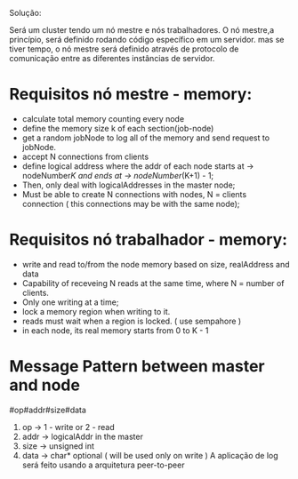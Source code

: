 Solução: 

Será um cluster tendo um nó mestre e nós trabalhadores. 
O nó mestre,a princípio, será definido rodando código específico em um servidor. 
mas se tiver tempo, o nó mestre será definido através de protocolo de comunicação entre as diferentes instâncias de servidor.

# Requisitos nó mestre - memory:
 - calculate total memory counting every node
 - define the memory size k of each section(job-node)
 - get a random jobNode to log all of the memory and send request to jobNode. 
 - accept N connections from clients
 - define logical address where the addr of each node starts at -> nodeNumber*K and ends at -> nodeNumber*(K+1) - 1;
 - Then, only deal with logicalAddresses in the master node;
 - Must be able to create N connections with nodes, N = clients connection ( this connections may be with the same node);

# Requisitos nó trabalhador - memory: 
 - write and read to/from the node memory based on size, realAddress and data
 - Capability of receveing N reads at the same time, where N = number of clients.
 - Only one writing at a time;
 - lock a memory region when writing to it.
 - reads must wait when a region is locked. ( use sempahore )
 - in each node, its real memory starts from 0 to K - 1

# Message Pattern between master and node
 #op#addr#size#data
 1. op -> 1 - write or 2 - read 
 2. addr -> logicalAddr in the master
 3. size -> unsigned int
 4. data -> char* optional ( will be used only on write )
A aplicação de log será feito usando a arquitetura peer-to-peer

<!--
TODO
1. finish logger
2. Report limitations of arch
3. clean mallocs
-->